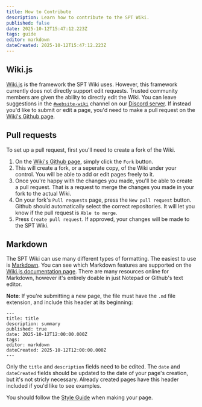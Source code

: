 ```yaml
---
title: How to Contribute
description: Learn how to contribute to the SPT Wiki.
published: false
date: 2025-10-12T15:47:12.223Z
tags: guide
editor: markdown
dateCreated: 2025-10-12T15:47:12.223Z
---
```


## Wiki.js
[Wiki.js](https://js.wiki/) is the framework the SPT Wiki uses. However, this framework currently does not directly support edit requests.
Trusted community members are given the ability to directly edit the Wiki. You can leave suggestions in the [`#website-wiki`](https://discord.com/channels/875684761291599922/1426941224324960266) channel on our [Discord server](http://discord.sp-tarkov.com/).
If instead you'd like to submit or edit a page, you'd need to make a pull request on the [Wiki's Github page](<https://github.com/sp-tarkov/wiki/>).

## Pull requests
To set up a pull request, first you'll need to create a fork of the Wiki. 
1. On the [Wiki's Github page](<https://github.com/sp-tarkov/wiki/>), simply click the `Fork` button.
2. This will create a fork, or a seperate copy, of the Wiki under your control. You will be able to add or edit pages freely to it.
3. Once you're happy with the changes you made, you'll be able to create a pull request. That is a request to merge the changes you made in your fork to the actual Wiki.
4. On your fork's `Pull requests` page, press the `New pull request` button. Github should automatically select the correct repositories. It will let you know if the pull request is `Able to merge`.
5. Press `Create pull request`. If approved, your changes will be made to the SPT Wiki.

## Markdown
The SPT Wiki can use many different types of formatting. The easiest to use is [Markdown](https://daringfireball.net/projects/markdown/). You can see which Markdown features are supported on the [Wiki.js documentation page](https://docs.requarks.io/editors/markdown). There are many resources online for Markdown, however it's entirely doable in just Notepad or Github's text editor.

**Note**: If you're submitting a new page, the file must have the `.md` file extension, and include this header at its beginning:

```
---
title: title
description: summary
published: true
date: 2025-10-12T12:00:00.000Z
tags: 
editor: markdown
dateCreated: 2025-10-12T12:00:00.000Z
---
```
Only the `title` and `description` fields need to be edited. The `date` and `dateCreated` fields should be updated to the date of your page's creation, but it's not stricly necessary. Already created pages have this header included if you'd like to see examples.

You should follow the [Style Guide](/Style_Guide) when making your page.